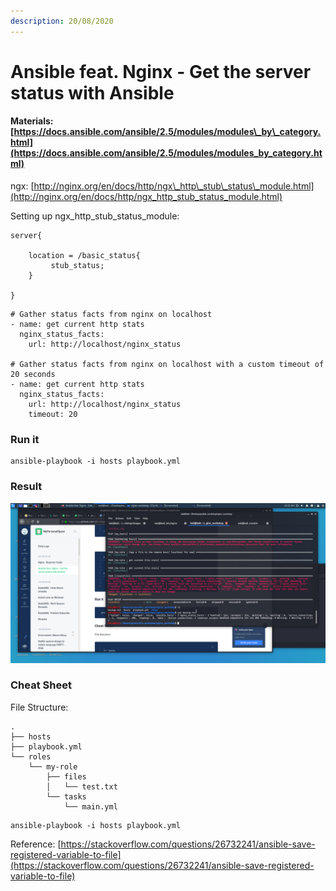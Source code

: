 ```yaml
---
description: 20/08/2020
---
```


# Ansible feat. Nginx - Get the server status with Ansible

#### Materials: [https://docs.ansible.com/ansible/2.5/modules/modules\_by\_category.html](https://docs.ansible.com/ansible/2.5/modules/modules_by_category.html)

ngx: [http://nginx.org/en/docs/http/ngx\_http\_stub\_status\_module.html](http://nginx.org/en/docs/http/ngx_http_stub_status_module.html)

Setting up ngx\_http\_stub\_status\_module:

```
server{

    location = /basic_status{
         stub_status;   
    }

}
```



```text
# Gather status facts from nginx on localhost
- name: get current http stats
  nginx_status_facts:
    url: http://localhost/nginx_status

# Gather status facts from nginx on localhost with a custom timeout of 20 seconds
- name: get current http stats
  nginx_status_facts:
    url: http://localhost/nginx_status
    timeout: 20
```

### Run it

```text
ansible-playbook -i hosts playbook.yml
```

### Result

![](../.gitbook/assets/image%20%285%29.png)

### Cheat Sheet

File Structure:

```text
.
├── hosts
├── playbook.yml
└── roles
    └── my-role
        ├── files
        │   └── test.txt
        └── tasks
            └── main.yml
```

```text
ansible-playbook -i hosts playbook.yml
```

Reference: [https://stackoverflow.com/questions/26732241/ansible-save-registered-variable-to-file](https://stackoverflow.com/questions/26732241/ansible-save-registered-variable-to-file)

